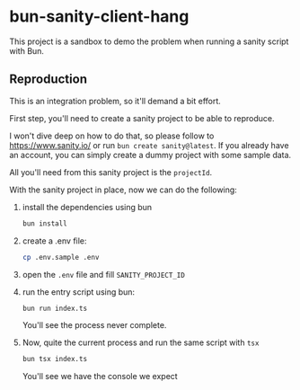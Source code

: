 # bun-sanity-client-hang

This project is a sandbox to demo the problem when running a sanity script with Bun.

## Reproduction

This is an integration problem, so it'll demand a bit effort.

First step, you'll need to create a sanity project to be able to reproduce.

I won't dive deep on how to do that, so please follow to https://www.sanity.io/ or run `bun create sanity@latest`. If you already have an account, you can simply create a dummy project with some sample data.

All you'll need from this sanity project is the `projectId`.

With the sanity project in place, now we can do the following:

1. install the dependencies using bun
   ```bash
   bun install
   ```
1. create a .env file:

   ```bash
   cp .env.sample .env
   ```

1. open the `.env` file and fill `SANITY_PROJECT_ID`
1. run the entry script using bun:

   ```bash
   bun run index.ts
   ```

   You'll see the process never complete.

1. Now, quite the current process and run the same script with `tsx`
   ```bash
   bun tsx index.ts
   ```
   You'll see we have the console we expect
